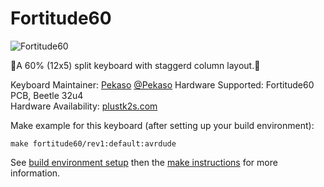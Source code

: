 # Fortitude60

![Fortitude60](https://i.imgur.com/Tbznwgg.jpg)

👊A 60% (12x5) split keyboard with staggerd column layout.👊

Keyboard Maintainer: [Pekaso](https://github.com/Pekaso) [@Pekaso](https://twitter.com/Pekaso)
Hardware Supported: Fortitude60 PCB, Beetle 32u4  
Hardware Availability: [plustk2s.com](http://plustk2s.com)

Make example for this keyboard (after setting up your build environment):

    make fortitude60/rev1:default:avrdude

See [build environment setup](https://docs.qmk.fm/build_environment_setup.html) then the [make instructions](https://docs.qmk.fm/make_instructions.html) for more information.